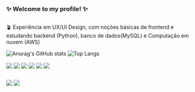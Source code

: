 ### ✨ Welcome to my profile! ✨
##
🪴 Experiência em UX/UI Design, com noções básicas de frontend e estudando backend (Python), banco de dados(MySQL) e Computação em nuvem (AWS)  

![Anurag's GitHub stats](https://github-readme-stats.vercel.app/api?username=caeuteixeira&show_icons=true&,prs&cache_seconds=86400&theme=gruvbox_light)
![Top Langs](https://github-readme-stats.vercel.app/api/top-langs/?username=caeuteixeira&layout=compact&langs_count-16&theme=gruvbox_light)

<div style-"display: inline_block"›<br>
<img align="center" src="https://img.shields.io/badge/Figma-F24E1E?style=for-the-badge&logo=figma&logoColor=white" />
<img align="center" src="https://img.shields.io/badge/Python-3776AB?style=for-the-badge&logo=python&logoColor=white" />
<img align="center" src="https://img.shields.io/badge/Flask-000000?style=for-the-badge&logo=flask&logoColor=white" />
<img align="center" src="https://img.shields.io/badge/MySQL-00000F?style=for-the-badge&logo=mysql&logoColor=white" />
<img align="center" src="https://img.shields.io/badge/HTML5-E34F26?style=for-the-badge&logo=html5&logoColor=white" />
<img align="center" src="https://img.shields.io/badge/CSS3-1572B6?style=for-the-badge&logo=css3&logoColor=white" />
<div/>  

  ##

<div>
<a href = "mailto:caeuteixeira@gmail.com"><img src="https://img.shields.io/badge/Gmail-D14836?style=for-the-badge&logo=gmail&logoColor=white"></a>
<a href = "linkedin.com/in/caeu-teixeira-428728229"><img src="https://img.shields.io/badge/LinkedIn-0077B5?style=for-the-badge&logo=linkedin&logoColor=white"></a>
